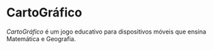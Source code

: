 # CartoGráfico

*CartoGráfico* é um jogo educativo para dispositivos móveis que ensina Matemática e Geografia.